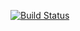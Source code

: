 [![Build Status](https://travis-ci.com/IMakiMaki/al-webpack-builder.svg?branch=master)](https://travis-ci.com/IMakiMaki/al-webpack-builder)
